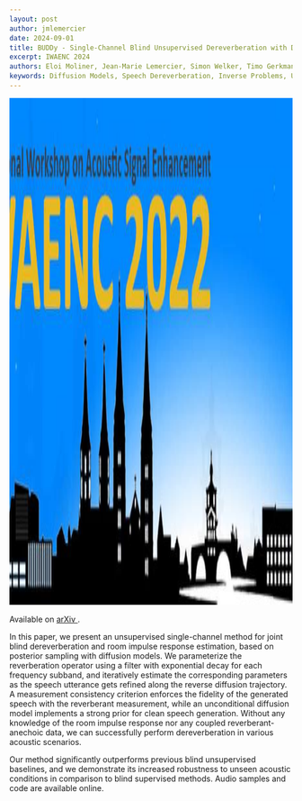 ```yaml
---
layout: post
author: jmlemercier
date: 2024-09-01
title: BUDDy - Single-Channel Blind Unsupervised Dereverberation with Diffusion Models
excerpt: IWAENC 2024
authors: Eloi Moliner, Jean-Marie Lemercier, Simon Welker, Timo Gerkmann, Vesa Välimäki
keywords: Diffusion Models, Speech Dereverberation, Inverse Problems, Unsupervised Learning
---
```


<div class="post-image">
<img src="/assets/iwaenc2024/iwaenc.jpg" height="900px">
</div>

<div class="links">
<p>
Available on <a href="https://arxiv.org/abs/2405.04272"> arXiv </a>.
</p>
</div>

<div class="abstract">
<p>
In this paper, we present an unsupervised single-channel method for joint blind dereverberation and room impulse response estimation, based on posterior sampling with diffusion models. We parameterize the reverberation operator using a filter with exponential decay for each frequency subband, and iteratively estimate the corresponding parameters as the speech utterance gets refined along the reverse diffusion trajectory. A measurement consistency criterion enforces the fidelity of the generated speech with the reverberant measurement, while an unconditional diffusion model implements a strong prior for clean speech generation. Without any knowledge of the room impulse response nor any coupled reverberant-anechoic data, we can successfully perform dereverberation in various acoustic scenarios.
</p>
<p>
Our method significantly outperforms previous blind unsupervised baselines, and we demonstrate its increased robustness to unseen acoustic conditions in comparison to blind supervised methods. Audio samples and code are available online. 
</p>
</div>